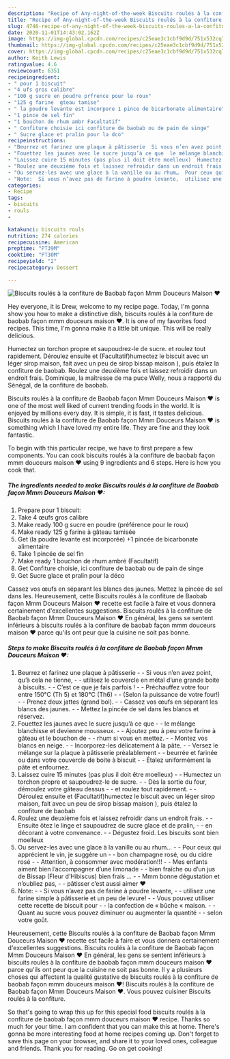 ```yaml
---
description: "Recipe of Any-night-of-the-week Biscuits roulés à la confiture de Baobab façon Mmm Douceurs Maison ♥"
title: "Recipe of Any-night-of-the-week Biscuits roulés à la confiture de Baobab façon Mmm Douceurs Maison ♥"
slug: 4746-recipe-of-any-night-of-the-week-biscuits-roules-a-la-confiture-de-baobab-facon-mmm-douceurs-maison
date: 2020-11-01T14:43:02.162Z
image: https://img-global.cpcdn.com/recipes/c25eae3c1cbf9d9d/751x532cq70/biscuits-roules-a-la-confiture-de-baobab-facon-mmm-douceurs-maison-♥-photo-principale-de-la-recette.jpg
thumbnail: https://img-global.cpcdn.com/recipes/c25eae3c1cbf9d9d/751x532cq70/biscuits-roules-a-la-confiture-de-baobab-facon-mmm-douceurs-maison-♥-photo-principale-de-la-recette.jpg
cover: https://img-global.cpcdn.com/recipes/c25eae3c1cbf9d9d/751x532cq70/biscuits-roules-a-la-confiture-de-baobab-facon-mmm-douceurs-maison-♥-photo-principale-de-la-recette.jpg
author: Keith Lewis
ratingvalue: 4.6
reviewcount: 6351
recipeingredient:
- " pour 1 biscuit"
- "4 ufs gros calibre"
- "100 g sucre en poudre prfrence pour le roux"
- "125 g farine  gteau tamise"
- " la poudre levante est incorpore 1 pince de bicarbonate alimentaire"
- "1 pince de sel fin"
- "1 bouchon de rhum ambr Facultatif"
- " Confiture choisie ici confiture de baobab ou de pain de singe"
- " Sucre glace et pralin pour la dco"
recipeinstructions:
- "Beurrez et farinez une plaque à pâtisserie  Si vous n’en avez point, qu’à cela ne tienne,  utilisez le couvercle en métal d’une grande boite à biscuits.  C’est ce que je fais parfois !  Préchauffez votre four entre 150°C (Th 5) et 180°C (Th6)  (Selon la puissance de votre four!)  Prenez deux jattes (grand bol).  Cassez vos œufs en séparant les blancs des jaunes.  Mettez la pincée de sel dans les blancs et réservez."
- "Fouettez les jaunes avec le sucre jusqu’à ce que  le mélange blanchisse et devienne mousseux.  Ajoutez peu à peu votre farine à gâteau et le bouchon de  rhum si vous en mettez.  Montez vos blancs en neige.  Incorporez-les délicatement à la pâte.  Versez le mélange sur la plaque à pâtisserie préalablement  beurrée et farinée ou dans votre couvercle de boite à biscuit  Étalez uniformément la pâte et enfournez."
- "Laissez cuire 15 minutes (pas plus il doit être moelleux)  Humectez un torchon propre et saupoudrez-le de sucre.  Dès la sortie du four, démoulez votre gâteau dessus  et roulez tout rapidement.  Déroulez ensuite et (Facultatif)humectez le biscuit avec un léger sirop maison, fait avec un peu de sirop bissap maison ), puis étalez la confiture de baobab"
- "Roulez une deuxième fois et laissez refroidir dans un endroit frais.  Ensuite ôtez le linge et saupoudrez de sucre glace et de pralin,  en décorant à votre convenance.  Dégustez froid. Les biscuits sont bien moelleux"
- "Ou servez-les avec une glace à la vanille ou au rhum…  Pour ceux qui apprécient le vin, je suggère un  bon champagne rosé, ou du cidre rosé  Attention, à consommer avec modération!!!  Mes enfants aiment bien l’accompagner d’une limonade  bien fraîche ou d’un jus de Bissap (Fleur d’Hibiscus) bien frais …  Mmm bonne dégustation et n’oubliez pas,  pâtisser c’est aussi aimer ♥"
- "Note:  Si vous n’avez pas de farine à poudre levante,  utilisez une farine simple à pâtisserie et un peu de levure!  Vous pouvez utiliser cette recette de biscuit pour  la confection de « bûche « maison.   Quant au sucre vous pouvez diminuer ou augmenter la quantité  selon votre goût."
categories:
- Recipe
tags:
- biscuits
- rouls
- 

katakunci: biscuits rouls  
nutrition: 274 calories
recipecuisine: American
preptime: "PT39M"
cooktime: "PT30M"
recipeyield: "2"
recipecategory: Dessert

---
```



![Biscuits roulés à la confiture de Baobab façon Mmm Douceurs Maison ♥](https://img-global.cpcdn.com/recipes/c25eae3c1cbf9d9d/751x532cq70/biscuits-roules-a-la-confiture-de-baobab-facon-mmm-douceurs-maison-♥-photo-principale-de-la-recette.jpg)

Hey everyone, it is Drew, welcome to my recipe page. Today, I'm gonna show you how to make a distinctive dish, biscuits roulés à la confiture de baobab façon mmm douceurs maison ♥. It is one of my favorites food recipes. This time, I'm gonna make it a little bit unique. This will be really delicious.

Humectez un torchon propre et saupoudrez-le de sucre. et roulez tout rapidement. Déroulez ensuite et (Facultatif)humectez le biscuit avec un léger sirop maison, fait avec un peu de sirop bissap maison ), puis étalez la confiture de baobab. Roulez une deuxième fois et laissez refroidir dans un endroit frais. Dominique, la maîtresse de ma puce Welly, nous a rapporté du Sénégal, de la confiture de baobab.

Biscuits roulés à la confiture de Baobab façon Mmm Douceurs Maison ♥ is one of the most well liked of current trending foods in the world. It is enjoyed by millions every day. It is simple, it is fast, it tastes delicious. Biscuits roulés à la confiture de Baobab façon Mmm Douceurs Maison ♥ is something which I have loved my entire life. They are fine and they look fantastic.


To begin with this particular recipe, we have to first prepare a few components. You can cook biscuits roulés à la confiture de baobab façon mmm douceurs maison ♥ using 9 ingredients and 6 steps. Here is how you cook that.

<!--inarticleads1-->

##### The ingredients needed to make Biscuits roulés à la confiture de Baobab façon Mmm Douceurs Maison ♥:

1. Prepare  pour 1 biscuit:
1. Take 4 œufs gros calibre
1. Make ready 100 g sucre en poudre (préférence pour le roux)
1. Make ready 125 g farine à gâteau tamisée
1. Get  (la poudre levante est incorporée) +1 pincée de bicarbonate alimentaire
1. Take 1 pincée de sel fin
1. Make ready 1 bouchon de rhum ambré (Facultatif)
1. Get  Confiture choisie, ici confiture de baobab ou de pain de singe
1. Get  Sucre glace et pralin pour la déco


Cassez vos œufs en séparant les blancs des jaunes. Mettez la pincée de sel dans les. Heureusement, cette Biscuits roulés à la confiture de Baobab façon Mmm Douceurs Maison ♥ recette est facile à faire et vous donnera certainement d&#39;excellentes suggestions. Biscuits roulés à la confiture de Baobab façon Mmm Douceurs Maison ♥ En général, les gens se sentent inférieurs à biscuits roulés à la confiture de baobab façon mmm douceurs maison ♥ parce qu&#39;ils ont peur que la cuisine ne soit pas bonne. 

<!--inarticleads2-->

##### Steps to make Biscuits roulés à la confiture de Baobab façon Mmm Douceurs Maison ♥:

1. Beurrez et farinez une plaque à pâtisserie -  - Si vous n’en avez point, qu’à cela ne tienne, -  - utilisez le couvercle en métal d’une grande boite à biscuits. -  - C’est ce que je fais parfois ! -  - Préchauffez votre four entre 150°C (Th 5) et 180°C (Th6) -  - (Selon la puissance de votre four!) -  - Prenez deux jattes (grand bol). -  - Cassez vos œufs en séparant les blancs des jaunes. -  - Mettez la pincée de sel dans les blancs et réservez.
1. Fouettez les jaunes avec le sucre jusqu’à ce que -  - le mélange blanchisse et devienne mousseux. -  - Ajoutez peu à peu votre farine à gâteau et le bouchon de -  - rhum si vous en mettez. -  - Montez vos blancs en neige. -  - Incorporez-les délicatement à la pâte. -  - Versez le mélange sur la plaque à pâtisserie préalablement -  - beurrée et farinée ou dans votre couvercle de boite à biscuit -  - Étalez uniformément la pâte et enfournez.
1. Laissez cuire 15 minutes (pas plus il doit être moelleux) -  - Humectez un torchon propre et saupoudrez-le de sucre. -  - Dès la sortie du four, démoulez votre gâteau dessus -  - et roulez tout rapidement. -  - Déroulez ensuite et (Facultatif)humectez le biscuit avec un léger sirop maison, fait avec un peu de sirop bissap maison ), puis étalez la confiture de baobab
1. Roulez une deuxième fois et laissez refroidir dans un endroit frais. -  - Ensuite ôtez le linge et saupoudrez de sucre glace et de pralin, -  - en décorant à votre convenance. -  - Dégustez froid. Les biscuits sont bien moelleux
1. Ou servez-les avec une glace à la vanille ou au rhum… -  - Pour ceux qui apprécient le vin, je suggère un -  - bon champagne rosé, ou du cidre rosé -  - Attention, à consommer avec modération!!! -  - Mes enfants aiment bien l’accompagner d’une limonade -  - bien fraîche ou d’un jus de Bissap (Fleur d’Hibiscus) bien frais … -  - Mmm bonne dégustation et n’oubliez pas, -  - pâtisser c’est aussi aimer ♥
1. Note: -  - Si vous n’avez pas de farine à poudre levante, -  - utilisez une farine simple à pâtisserie et un peu de levure! -  - Vous pouvez utiliser cette recette de biscuit pour -  - la confection de « bûche « maison.  -  - Quant au sucre vous pouvez diminuer ou augmenter la quantité -  - selon votre goût.


Heureusement, cette Biscuits roulés à la confiture de Baobab façon Mmm Douceurs Maison ♥ recette est facile à faire et vous donnera certainement d&#39;excellentes suggestions. Biscuits roulés à la confiture de Baobab façon Mmm Douceurs Maison ♥ En général, les gens se sentent inférieurs à biscuits roulés à la confiture de baobab façon mmm douceurs maison ♥ parce qu&#39;ils ont peur que la cuisine ne soit pas bonne. Il y a plusieurs choses qui affectent la qualité gustative de biscuits roulés à la confiture de baobab façon mmm douceurs maison ♥! Biscuits roulés à la confiture de Baobab façon Mmm Douceurs Maison ♥. Vous pouvez cuisiner Biscuits roulés à la confiture. 

So that's going to wrap this up for this special food biscuits roulés à la confiture de baobab façon mmm douceurs maison ♥ recipe. Thanks so much for your time. I am confident that you can make this at home. There's gonna be more interesting food at home recipes coming up. Don't forget to save this page on your browser, and share it to your loved ones, colleague and friends. Thank you for reading. Go on get cooking!
